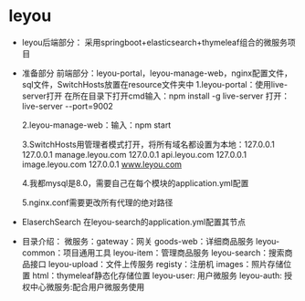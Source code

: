 # leyou
+ leyou后端部分：
    采用springboot+elasticsearch+thymeleaf组合的微服务项目

+ 准备部分
    前端部分：leyou-portal，leyou-manage-web，nginx配置文件，sql文件，SwitchHosts放置在resource文件夹中
    1.leyou-portal：使用live-server打开
        在所在目录下打开cmd输入：npm install -g live-server
        打开： live-server --port=9002

    2.leyou-manage-web：输入：npm start

    3.SwitchHosts用管理者模式打开，将所有域名都设置为本地：127.0.0.1
        127.0.0.1 manage.leyou.com
        127.0.0.1 api.leyou.com
        127.0.0.1 image.leyou.com
        127.0.0.1 www.leyou.com

    4.我都mysql是8.0，需要自己在每个模块的application.yml配置

    5.nginx.conf需要更改所有代理的绝对路径

+ ElaserchSearch
    在leyou-search的application.yml配置其节点

+ 目录介绍：
    微服务：gateway：网关
    goods-web：详细商品服务
    leyou-common：项目通用工具
    leyou-item：管理商品服务
    leyou-search：搜索商品接口
    leyou-upload：文件上传服务
    registy：注册机
    images：照片存储位置
    html：thymeleaf静态化存储位置
    leyou-user: 用户微服务
    leyou-auth: 授权中心微服务:配合用户微服务使用